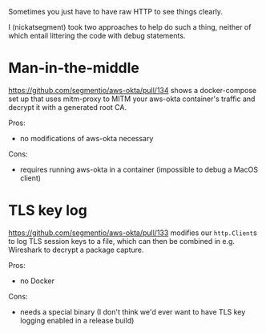 Sometimes you just have to have raw HTTP to see things clearly.

I (nickatsegment) took two approaches to help do such a thing, neither of which entail littering the code with debug statements.

# Man-in-the-middle
https://github.com/segmentio/aws-okta/pull/134 shows a docker-compose set up that uses mitm-proxy to MITM your aws-okta container's traffic and decrypt it with a generated root CA.

Pros:
- no modifications of aws-okta necessary

Cons:
- requires running aws-okta in a container (impossible to debug a MacOS client)

# TLS key log

https://github.com/segmentio/aws-okta/pull/133 modifies our `http.Client`s to log TLS session keys to a file, which can then be combined in e.g. Wireshark to decrypt a package capture.

Pros:
- no Docker

Cons:
- needs a special binary (I don't think we'd ever want to have TLS key logging enabled in a release build)